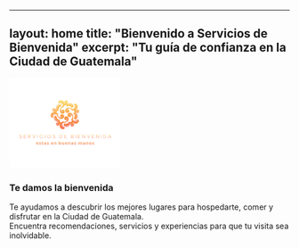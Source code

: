 
---
layout: home
title: "Bienvenido a Servicios de Bienvenida"
excerpt: "Tu guía de confianza en la Ciudad de Guatemala"
---

<p><img src="/assets/images/logo_servicios_de_bienvenida_web.png" alt="Servicios de Bienvenida" width="200"/></p>

### Te damos la bienvenida

Te ayudamos a descubrir los mejores lugares para hospedarte, comer y disfrutar en la Ciudad de Guatemala.  
Encuentra recomendaciones, servicios y experiencias para que tu visita sea inolvidable.
